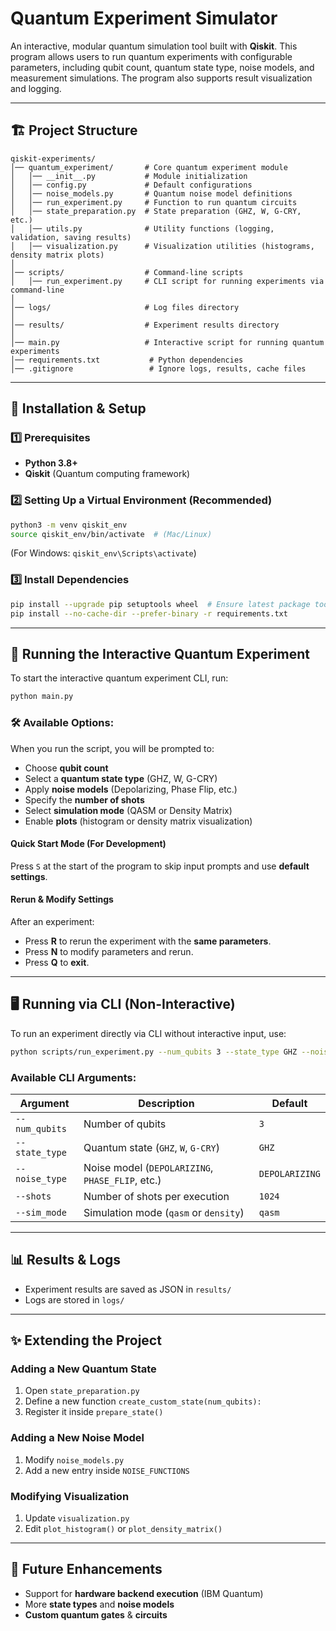 # Quantum Experiment Simulator

An interactive, modular quantum simulation tool built with **Qiskit**. This program allows users to run quantum experiments with configurable parameters, including qubit count, quantum state type, noise models, and measurement simulations. The program also supports result visualization and logging.

---

## 🏗️ Project Structure

```
qiskit-experiments/
│── quantum_experiment/       # Core quantum experiment module
│   │── __init__.py           # Module initialization
│   │── config.py             # Default configurations
│   │── noise_models.py       # Quantum noise model definitions
│   │── run_experiment.py     # Function to run quantum circuits
│   │── state_preparation.py  # State preparation (GHZ, W, G-CRY, etc.)
│   │── utils.py              # Utility functions (logging, validation, saving results)
│   │── visualization.py      # Visualization utilities (histograms, density matrix plots)
│
│── scripts/                  # Command-line scripts
│   │── run_experiment.py     # CLI script for running experiments via command-line
│
│── logs/                     # Log files directory
│
│── results/                  # Experiment results directory
│
│── main.py                   # Interactive script for running quantum experiments
│── requirements.txt           # Python dependencies
│── .gitignore                 # Ignore logs, results, cache files
```

---

## 🔧 Installation & Setup

### 1️⃣ Prerequisites

- **Python 3.8+**
- **Qiskit** (Quantum computing framework)

### 2️⃣ Setting Up a Virtual Environment (Recommended)

```sh
python3 -m venv qiskit_env
source qiskit_env/bin/activate  # (Mac/Linux)
```

(For Windows: `qiskit_env\Scripts\activate`)

### 3️⃣ Install Dependencies

```sh
pip install --upgrade pip setuptools wheel  # Ensure latest package tools
pip install --no-cache-dir --prefer-binary -r requirements.txt
```

---

## 🚀 Running the Interactive Quantum Experiment

To start the interactive quantum experiment CLI, run:

```sh
python main.py
```

### 🛠️ Available Options:

When you run the script, you will be prompted to:

- Choose **qubit count**
- Select a **quantum state type** (GHZ, W, G-CRY)
- Apply **noise models** (Depolarizing, Phase Flip, etc.)
- Specify the **number of shots**
- Select **simulation mode** (QASM or Density Matrix)
- Enable **plots** (histogram or density matrix visualization)

#### Quick Start Mode (For Development)

Press `S` at the start of the program to skip input prompts and use **default settings**.

#### Rerun & Modify Settings

After an experiment:

- Press **R** to rerun the experiment with the **same parameters**.
- Press **N** to modify parameters and rerun.
- Press **Q** to **exit**.

---

## 🖥️ Running via CLI (Non-Interactive)

To run an experiment directly via CLI without interactive input, use:

```sh
python scripts/run_experiment.py --num_qubits 3 --state_type GHZ --noise_type DEPOLARIZING --shots 1024 --sim_mode qasm
```

### Available CLI Arguments:

| Argument       | Description                                      | Default        |
| -------------- | ------------------------------------------------ | -------------- |
| `--num_qubits` | Number of qubits                                 | `3`            |
| `--state_type` | Quantum state (`GHZ`, `W`, `G-CRY`)              | `GHZ`          |
| `--noise_type` | Noise model (`DEPOLARIZING`, `PHASE_FLIP`, etc.) | `DEPOLARIZING` |
| `--shots`      | Number of shots per execution                    | `1024`         |
| `--sim_mode`   | Simulation mode (`qasm` or `density`)            | `qasm`         |

---

## 📊 Results & Logs

- Experiment results are saved as JSON in `results/`
- Logs are stored in `logs/`

---

## ✨ Extending the Project

### Adding a New Quantum State

1. Open `state_preparation.py`
2. Define a new function `create_custom_state(num_qubits):`
3. Register it inside `prepare_state()`

### Adding a New Noise Model

1. Modify `noise_models.py`
2. Add a new entry inside `NOISE_FUNCTIONS`

### Modifying Visualization

1. Update `visualization.py`
2. Edit `plot_histogram()` or `plot_density_matrix()`

---

## 🎯 Future Enhancements

- Support for **hardware backend execution** (IBM Quantum)
- More **state types** and **noise models**
- **Custom quantum gates** & **circuits**
